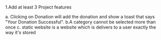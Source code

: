 1.Add at least 3 Project features

a. Clicking on Donation will add the donation and show a toast that says "Your Donation Successful". b.A category cannot be selected more than once c. static website is a website which is delivers to a user exactly the way it's stored